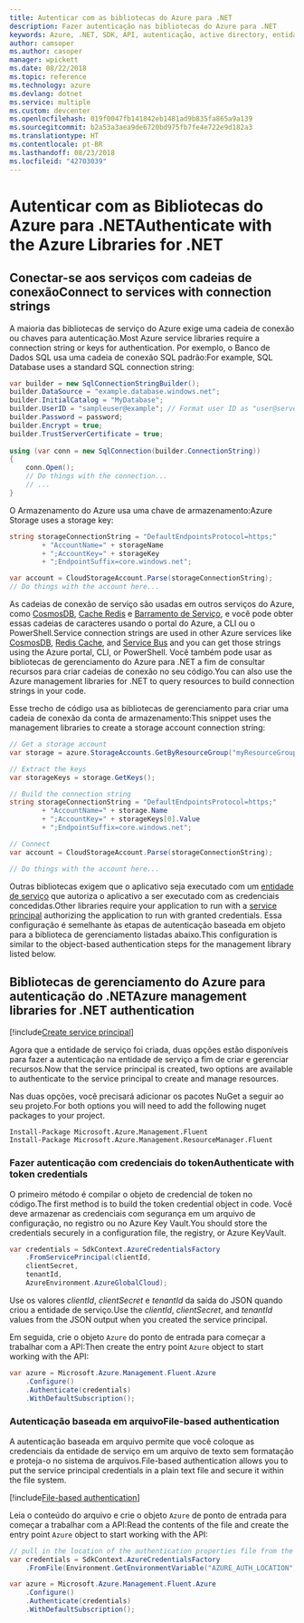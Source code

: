 ```yaml
---
title: Autenticar com as bibliotecas do Azure para .NET
description: Fazer autenticação nas bibliotecas do Azure para .NET
keywords: Azure, .NET, SDK, API, autenticação, active directory, entidade de serviço
author: camsoper
ms.author: casoper
manager: wpickett
ms.date: 08/22/2018
ms.topic: reference
ms.technology: azure
ms.devlang: dotnet
ms.service: multiple
ms.custom: devcenter
ms.openlocfilehash: 019f0047fb141842eb1481ad9b835fa865a9a139
ms.sourcegitcommit: b2a53a3aea9de6720bd975fb7fe4e722e9d182a3
ms.translationtype: HT
ms.contentlocale: pt-BR
ms.lasthandoff: 08/23/2018
ms.locfileid: "42703039"
---
```

# <a name="authenticate-with-the-azure-libraries-for-net"></a><span data-ttu-id="89381-104">Autenticar com as Bibliotecas do Azure para .NET</span><span class="sxs-lookup"><span data-stu-id="89381-104">Authenticate with the Azure Libraries for .NET</span></span>

## <a name="connect-to-services-with-connection-strings"></a><span data-ttu-id="89381-105">Conectar-se aos serviços com cadeias de conexão</span><span class="sxs-lookup"><span data-stu-id="89381-105">Connect to services with connection strings</span></span>

<span data-ttu-id="89381-106">A maioria das bibliotecas de serviço do Azure exige uma cadeia de conexão ou chaves para autenticação.</span><span class="sxs-lookup"><span data-stu-id="89381-106">Most Azure service libraries require a connection string or keys for authentication.</span></span> <span data-ttu-id="89381-107">Por exemplo, o Banco de Dados SQL usa uma cadeia de conexão SQL padrão:</span><span class="sxs-lookup"><span data-stu-id="89381-107">For example, SQL Database uses a standard SQL connection string:</span></span>

```csharp
var builder = new SqlConnectionStringBuilder();
builder.DataSource = "example.database.windows.net";
builder.InitialCatalog = "MyDatabase";
builder.UserID = "sampleuser@example"; // Format user ID as "user@server"
builder.Password = password;
builder.Encrypt = true;
builder.TrustServerCertificate = true;
                
using (var conn = new SqlConnection(builder.ConnectionString))
{
    conn.Open();
    // Do things with the connection...
    // ...
}
```

<span data-ttu-id="89381-108">O Armazenamento do Azure usa uma chave de armazenamento:</span><span class="sxs-lookup"><span data-stu-id="89381-108">Azure Storage uses a storage key:</span></span>

```csharp
string storageConnectionString = "DefaultEndpointsProtocol=https;"
        + "AccountName=" + storageName
        + ";AccountKey=" + storageKey
        + ";EndpointSuffix=core.windows.net";

var account = CloudStorageAccount.Parse(storageConnectionString);
// Do things with the account here...
```

<span data-ttu-id="89381-109">As cadeias de conexão de serviço são usadas em outros serviços do Azure, como [CosmosDB](/azure/documentdb/documentdb-dotnet-application#a-nametoc395637769astep-5-wiring-up-azure-cosmos-db), [Cache Redis](/azure/redis-cache/cache-dotnet-how-to-use-azure-redis-cache) e [Barramento de Serviço](/azure/service-bus-messaging/service-bus-dotnet-get-started-with-queues), e você pode obter essas cadeias de caracteres usando o portal do Azure, a CLI ou o PowerShell.</span><span class="sxs-lookup"><span data-stu-id="89381-109">Service connection strings are used in other Azure services like [CosmosDB](/azure/documentdb/documentdb-dotnet-application#a-nametoc395637769astep-5-wiring-up-azure-cosmos-db), [Redis Cache](/azure/redis-cache/cache-dotnet-how-to-use-azure-redis-cache), and [Service Bus](/azure/service-bus-messaging/service-bus-dotnet-get-started-with-queues) and you can get those strings using the Azure portal, CLI, or PowerShell.</span></span>  <span data-ttu-id="89381-110">Você também pode usar as bibliotecas de gerenciamento do Azure para .NET a fim de consultar recursos para criar cadeias de conexão no seu código.</span><span class="sxs-lookup"><span data-stu-id="89381-110">You can also use the Azure management libraries for .NET to query resources to build connection strings in your code.</span></span> 

<span data-ttu-id="89381-111">Esse trecho de código usa as bibliotecas de gerenciamento para criar uma cadeia de conexão da conta de armazenamento:</span><span class="sxs-lookup"><span data-stu-id="89381-111">This snippet uses the management libraries to create a storage account connection string:</span></span>

```csharp
// Get a storage account
var storage = azure.StorageAccounts.GetByResourceGroup("myResourceGroup", "myStorageAccount");

// Extract the keys
var storageKeys = storage.GetKeys();

// Build the connection string
string storageConnectionString = "DefaultEndpointsProtocol=https;"
        + "AccountName=" + storage.Name
        + ";AccountKey=" + storageKeys[0].Value
        + ";EndpointSuffix=core.windows.net";

// Connect
var account = CloudStorageAccount.Parse(storageConnectionString);

// Do things with the account here...
```

<span data-ttu-id="89381-112">Outras bibliotecas exigem que o aplicativo seja executado com um [entidade de serviço](https://docs.microsoft.com/azure/active-directory/develop/active-directory-application-objects) que autoriza o aplicativo a ser executado com as credenciais concedidas.</span><span class="sxs-lookup"><span data-stu-id="89381-112">Other libraries require your application to run with a [service principal](https://docs.microsoft.com/azure/active-directory/develop/active-directory-application-objects) authorizing the application to run with granted credentials.</span></span> <span data-ttu-id="89381-113">Essa configuração é semelhante às etapas de autenticação baseada em objeto para a biblioteca de gerenciamento listadas abaixo.</span><span class="sxs-lookup"><span data-stu-id="89381-113">This configuration is similar to the object-based authentication steps for the management library listed below.</span></span>

## <a name="mgmt-auth"></a><span data-ttu-id="89381-114">Bibliotecas de gerenciamento do Azure para autenticação do .NET</span><span class="sxs-lookup"><span data-stu-id="89381-114">Azure management libraries for .NET authentication</span></span>

[!include[Create service principal](includes/create-sp.md)]

<span data-ttu-id="89381-115">Agora que a entidade de serviço foi criada, duas opções estão disponíveis para fazer a autenticação na entidade de serviço a fim de criar e gerenciar recursos.</span><span class="sxs-lookup"><span data-stu-id="89381-115">Now that the service principal is created, two options are available to authenticate to the service principal to create and manage resources.</span></span>

<span data-ttu-id="89381-116">Nas duas opções, você precisará adicionar os pacotes NuGet a seguir ao seu projeto.</span><span class="sxs-lookup"><span data-stu-id="89381-116">For both options you will need to add the following nuget packages to your project.</span></span>

```
Install-Package Microsoft.Azure.Management.Fluent
Install-Package Microsoft.Azure.Management.ResourceManager.Fluent
```

### <a name="authenticate-with-token-credentials"></a><span data-ttu-id="89381-117">Fazer autenticação com credenciais do token</span><span class="sxs-lookup"><span data-stu-id="89381-117">Authenticate with token credentials</span></span>

<span data-ttu-id="89381-118">O primeiro método é compilar o objeto de credencial de token no código.</span><span class="sxs-lookup"><span data-stu-id="89381-118">The first method is to build the token credential object in code.</span></span>  <span data-ttu-id="89381-119">Você deve armazenar as credenciais com segurança em um arquivo de configuração, no registro ou no Azure Key Vault.</span><span class="sxs-lookup"><span data-stu-id="89381-119">You should store the credentials securely in a configuration file, the registry, or Azure KeyVault.</span></span>

```csharp
var credentials = SdkContext.AzureCredentialsFactory
    .FromServicePrincipal(clientId,
    clientSecret,
    tenantId, 
    AzureEnvironment.AzureGlobalCloud);
```

<span data-ttu-id="89381-120">Use os valores *clientId*, *clientSecret* e *tenantId* da saída do JSON quando criou a entidade de serviço.</span><span class="sxs-lookup"><span data-stu-id="89381-120">Use the *clientId*, *clientSecret*, and *tenantId* values from the JSON output when you created the service principal.</span></span>

<span data-ttu-id="89381-121">Em seguida, crie o objeto `Azure` do ponto de entrada para começar a trabalhar com a API:</span><span class="sxs-lookup"><span data-stu-id="89381-121">Then create the entry point `Azure` object to start working with the API:</span></span>

```csharp
var azure = Microsoft.Azure.Management.Fluent.Azure
    .Configure()
    .Authenticate(credentials)
    .WithDefaultSubscription();
```

### <a name="mgmt-file"></a><span data-ttu-id="89381-122">Autenticação baseada em arquivo</span><span class="sxs-lookup"><span data-stu-id="89381-122">File-based authentication</span></span>

<span data-ttu-id="89381-123">A autenticação baseada em arquivo permite que você coloque as credenciais da entidade de serviço em um arquivo de texto sem formatação e proteja-o no sistema de arquivos.</span><span class="sxs-lookup"><span data-stu-id="89381-123">File-based authentication allows you to put the service principal credentials in a plain text file and secure it within the file system.</span></span>

[!include[File-based authentication](includes/file-based-auth.md)]

<span data-ttu-id="89381-124">Leia o conteúdo do arquivo e crie o objeto `Azure` de ponto de entrada para começar a trabalhar com a API:</span><span class="sxs-lookup"><span data-stu-id="89381-124">Read the contents of the file and create the entry point `Azure` object to start working with the API:</span></span>

```csharp
// pull in the location of the authentication properties file from the environment 
var credentials = SdkContext.AzureCredentialsFactory
    .FromFile(Environment.GetEnvironmentVariable("AZURE_AUTH_LOCATION"));

var azure = Microsoft.Azure.Management.Fluent.Azure
    .Configure()
    .Authenticate(credentials)
    .WithDefaultSubscription();
```
